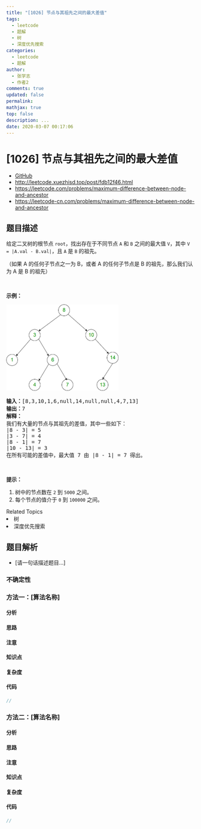 ```yaml
---
title: "[1026] 节点与其祖先之间的最大差值"
tags:
  - leetcode
  - 题解
  - 树
  - 深度优先搜索
categories:
  - leetcode
  - 题解
author:
  - 张学志
  - 作者2
comments: true
updated: false
permalink:
mathjax: true
top: false
description: ...
date: 2020-03-07 00:17:06
---
```



# [1026] 节点与其祖先之间的最大差值
* [GitHub](https://github.com/algoboy101/LeetCodeCrowdsource/tree/master/_posts/QA/%5B1026%5D%20%E8%8A%82%E7%82%B9%E4%B8%8E%E5%85%B6%E7%A5%96%E5%85%88%E4%B9%8B%E9%97%B4%E7%9A%84%E6%9C%80%E5%A4%A7%E5%B7%AE%E5%80%BC.md)
* http://leetcode.xuezhisd.top/post/fdb12f46.html
* https://leetcode.com/problems/maximum-difference-between-node-and-ancestor
* https://leetcode-cn.com/problems/maximum-difference-between-node-and-ancestor


## 题目描述

<p>给定二叉树的根节点&nbsp;<code>root</code>，找出存在于不同节点&nbsp;<code>A</code> 和&nbsp;<code>B</code>&nbsp;之间的最大值 <code>V</code>，其中&nbsp;<code>V = |A.val - B.val|</code>，且&nbsp;<code>A</code>&nbsp;是&nbsp;<code>B</code>&nbsp;的祖先。</p>

<p>（如果 A 的任何子节点之一为 B，或者 A 的任何子节点是 B 的祖先，那么我们认为 A 是 B 的祖先）</p>

<p>&nbsp;</p>

<p><strong>示例：</strong></p>

<p><img alt="" src="https://raw.githubusercontent.com/algoboy101/LeetCodeCrowdsource/master/imgs/2whqcep.jpg" style="height: 230px; width: 300px;"></p>

<pre><strong>输入：</strong>[8,3,10,1,6,null,14,null,null,4,7,13]
<strong>输出：</strong>7
<strong>解释： </strong>
我们有大量的节点与其祖先的差值，其中一些如下：
|8 - 3| = 5
|3 - 7| = 4
|8 - 1| = 7
|10 - 13| = 3
在所有可能的差值中，最大值 7 由 |8 - 1| = 7 得出。
</pre>

<p>&nbsp;</p>

<p><strong>提示：</strong></p>

<ol>
	<li>树中的节点数在&nbsp;<code>2</code>&nbsp;到&nbsp;<code>5000</code>&nbsp;之间。</li>
	<li>每个节点的值介于&nbsp;<code>0</code>&nbsp;到&nbsp;<code>100000</code>&nbsp;之间。</li>
</ol>
<div><div>Related Topics</div><div><li>树</li><li>深度优先搜索</li></div></div>


## 题目解析
* [请一句话描述题目...]

### 不确定性


### 方法一：[算法名称]

#### 分析

#### 思路

#### 注意

#### 知识点

#### 复杂度

#### 代码

```cpp
//
```


### 方法二：[算法名称]

#### 分析

#### 思路

#### 注意

#### 知识点

#### 复杂度

#### 代码

```cpp
//
```



